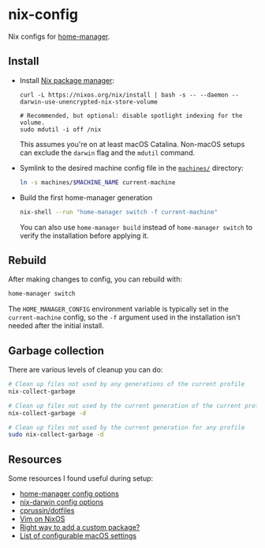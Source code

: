 # nix-config

Nix configs for [home-manager].

## Install

* Install [Nix package manager](https://nixos.org/download.html):

    ```
    curl -L https://nixos.org/nix/install | bash -s -- --daemon --darwin-use-unencrypted-nix-store-volume

    # Recommended, but optional: disable spotlight indexing for the volume.
    sudo mdutil -i off /nix
    ```

  This assumes you're on at least macOS Catalina. Non-macOS setups can exclude
  the `darwin` flag and the `mdutil` command.

* Symlink to the desired machine config file in the [`machines/`](./machines/) directory:

    ```sh
    ln -s machines/$MACHINE_NAME current-machine
    ```

* Build the first home-manager generation

    ```sh
    nix-shell --run "home-manager switch -f current-machine"
    ```

  You can also use `home-manager build` instead of `home-manager switch` to
  verify the installation before applying it.

## Rebuild

After making changes to config, you can rebuild with:

```sh
home-manager switch
```

The `HOME_MANAGER_CONFIG` environment variable is typically set in the
`current-machine` config, so the `-f` argument used in the installation isn't
needed after the initial install.

## Garbage collection

There are various levels of cleanup you can do:

```sh
# Clean up files not used by any generations of the current profile
nix-collect-garbage

# Clean up files not used by the current generation of the current profile
nix-collect-garbage -d

# Clean up files not used by the current generation for any profile
sudo nix-collect-garbage -d
```

## Resources

Some resources I found useful during setup:

* [home-manager config options](https://rycee.gitlab.io/home-manager/options.html)
* [nix-darwin config options](https://lnl7.github.io/nix-darwin/manual/index.html#sec-options)
* [cprussin/dotfiles](https://github.com/cprussin/dotfiles)
* [Vim on NixOS](http://ivanbrennan.nyc/2018-05-09/vim-on-nixos)
* [Right way to add a custom package?](https://github.com/LnL7/nix-darwin/issues/16#issuecomment-284262711)
* [List of configurable macOS settings](https://github.com/mathiasbynens/dotfiles/blob/master/.macos)

[home-manager]: https://github.com/nix-community/home-manager

